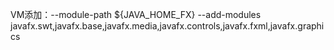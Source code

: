VM添加：--module-path ${JAVA_HOME_FX} --add-modules javafx.swt,javafx.base,javafx.media,javafx.controls,javafx.fxml,javafx.graphics